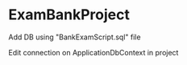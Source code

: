 # ExamBankProject
Add DB using "BankExamScript.sql" file

Edit connection on ApplicationDbContext in project
